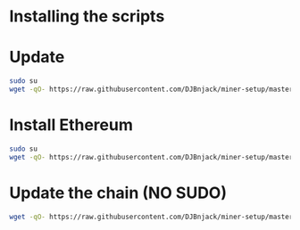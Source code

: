 # Installing the scripts


# Update

```bash
sudo su
wget -qO- https://raw.githubusercontent.com/DJBnjack/miner-setup/master/update.sh
```

# Install Ethereum
```bash
sudo su
wget -qO- https://raw.githubusercontent.com/DJBnjack/miner-setup/master/ethereum.sh
```

# Update the chain (NO SUDO)
```bash
wget -qO- https://raw.githubusercontent.com/DJBnjack/miner-setup/master/importchain.sh
```
